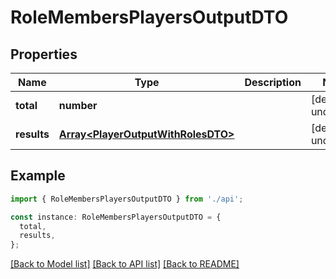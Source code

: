 # RoleMembersPlayersOutputDTO

## Properties

| Name        | Type                                                                     | Description | Notes                  |
| ----------- | ------------------------------------------------------------------------ | ----------- | ---------------------- |
| **total**   | **number**                                                               |             | [default to undefined] |
| **results** | [**Array&lt;PlayerOutputWithRolesDTO&gt;**](PlayerOutputWithRolesDTO.md) |             | [default to undefined] |

## Example

```typescript
import { RoleMembersPlayersOutputDTO } from './api';

const instance: RoleMembersPlayersOutputDTO = {
  total,
  results,
};
```

[[Back to Model list]](../README.md#documentation-for-models) [[Back to API list]](../README.md#documentation-for-api-endpoints) [[Back to README]](../README.md)
